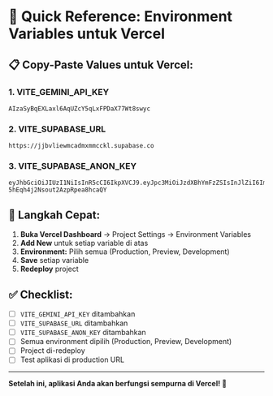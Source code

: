 # 🔐 Quick Reference: Environment Variables untuk Vercel

## 📋 Copy-Paste Values untuk Vercel:

### **1. VITE_GEMINI_API_KEY**
```
AIzaSyBqEXLaxl6AqUZcY5qLxFPDaX77Wt8swyc
```

### **2. VITE_SUPABASE_URL**
```
https://jjbvliewmcadmxmmcckl.supabase.co
```

### **3. VITE_SUPABASE_ANON_KEY**
```
eyJhbGciOiJIUzI1NiIsInR5cCI6IkpXVCJ9.eyJpc3MiOiJzdXBhYmFzZSIsInJlZiI6ImpqYnZsaWV3bWNhZG14bW1jY2tsIiwicm9sZSI6ImFub24iLCJpYXQiOjE3NjEyODI1NDMsImV4cCI6MjA3Njg1ODU0M30._5DeurOWNpd08Iq-5hEqh4j2Nsout2AzpRpea8hcaQY
```

## 🚀 Langkah Cepat:

1. **Buka Vercel Dashboard** → Project Settings → Environment Variables
2. **Add New** untuk setiap variable di atas
3. **Environment:** Pilih semua (Production, Preview, Development)
4. **Save** setiap variable
5. **Redeploy** project

## ✅ Checklist:

- [ ] `VITE_GEMINI_API_KEY` ditambahkan
- [ ] `VITE_SUPABASE_URL` ditambahkan  
- [ ] `VITE_SUPABASE_ANON_KEY` ditambahkan
- [ ] Semua environment dipilih (Production, Preview, Development)
- [ ] Project di-redeploy
- [ ] Test aplikasi di production URL

---

**Setelah ini, aplikasi Anda akan berfungsi sempurna di Vercel! 🎉**
